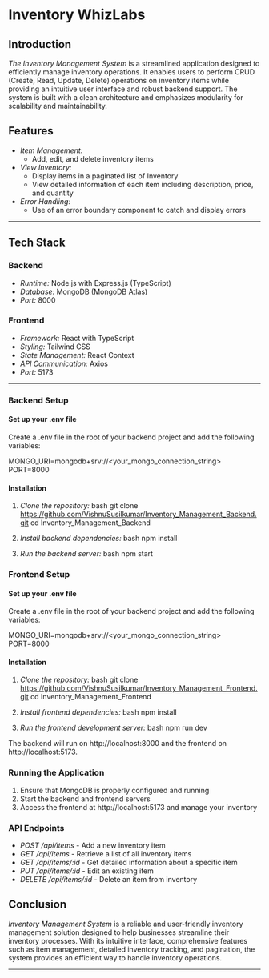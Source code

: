 # Inventory WhizLabs
## Introduction
*The Inventory Management System* is a streamlined application designed to efficiently manage inventory operations. It enables users to perform CRUD (Create, Read, Update, Delete) operations on inventory items while providing an intuitive user interface and robust backend support. The system is built with a clean architecture and emphasizes modularity for scalability and maintainability.

## Features
- *Item Management:*
  - Add, edit, and delete inventory items
- *View Inventory:*
  - Display items in a paginated list of Inventory
  - View detailed information of each item including description, price, and quantity
- *Error Handling:*
  - Use of an error boundary component to catch and display errors

---

## Tech Stack
### Backend
- *Runtime:* Node.js with Express.js (TypeScript)
- *Database:* MongoDB (MongoDB Atlas)
- *Port:* 8000

### Frontend
- *Framework:* React with TypeScript
- *Styling:* Tailwind CSS
- *State Management:* React Context
- *API Communication:* Axios
- *Port:* 5173

---

### Backend Setup
#### Set up your .env file
Create a .env file in the root of your backend project and add the following variables:

MONGO_URI=mongodb+srv://<your_mongo_connection_string>
PORT=8000

#### Installation
1. *Clone the repository:*
bash
git clone https://github.com/VishnuSusilkumar/Inventory_Management_Backend.git
cd Inventory_Management_Backend

2. *Install backend dependencies:*
bash
npm install

3. *Run the backend server:*
bash
npm start

### Frontend Setup
#### Set up your .env file
Create a .env file in the root of your backend project and add the following variables:

MONGO_URI=mongodb+srv://<your_mongo_connection_string>
PORT=8000

#### Installation
1. *Clone the repository:*
bash
git clone https://github.com/VishnuSusilkumar/Inventory_Management_Frontend.git
cd Inventory_Management_Frontend

2. *Install frontend dependencies:*
bash
npm install

3. *Run the frontend development server:*
bash
npm run dev


The backend will run on http://localhost:8000 and the frontend on http://localhost:5173.

### Running the Application
1. Ensure that MongoDB is properly configured and running
2. Start the backend and frontend servers
3. Access the frontend at http://localhost:5173 and manage your inventory

### API Endpoints
- *POST /api/items* - Add a new inventory item
- *GET  /api/items* - Retrieve a list of all inventory items
- *GET  /api/items/:id* - Get detailed information about a specific item
- *PUT  /api/items/:id* - Edit an existing item
- *DELETE /api/items/:id* - Delete an item from inventory

## Conclusion
*Inventory Management System* is a reliable and user-friendly inventory management solution designed to help businesses streamline their inventory processes. With its intuitive interface, comprehensive features such as item management, detailed inventory tracking, and pagination, the system provides an efficient way to handle inventory operations. 

---